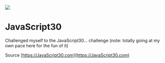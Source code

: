 ![](https://javascript30.com/images/JS3-social-share.png)

# JavaScript30

Challenged myself to the JavaScript30... challenge
(note: totally going at my own pace here for the fun of it)

Source [https://JavaScript30.com](https://JavaScript30.com)
